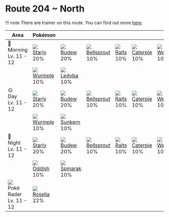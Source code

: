 # Route 204 ~ North

!!! note
    There are trainer on this route. You can find out more [here](../../trainer_changes/route_204__north/).

Area                                          | Pokémon                        | &nbsp;                          | &nbsp;                            | &nbsp;                       | &nbsp;                          | &nbsp;                        | 
---                                           | ---                            | ---                             | ---                               | ---                          | ---                             | ---                           | 
🌅<br>Morning<br>Lv. 11 - 12                   | ![][396]<br> [Starly]<br> 20%  | ![][406]<br> [Budew]<br> 20%    | ![][069]<br> [Bellsprout]<br> 10% | ![][280]<br> [Ralts]<br> 10% | ![][010]<br> [Caterpie]<br> 10% | ![][013]<br> [Weedle]<br> 10% | 
&nbsp;                                        | ![][265]<br> [Wurmple]<br> 10% | ![][165]<br> [Ledyba]<br> 10%   | &nbsp;                            | &nbsp;                       | &nbsp;                          | &nbsp;                        | 
🌞<br>Day<br>Lv. 11 - 12                       | ![][396]<br> [Starly]<br> 20%  | ![][406]<br> [Budew]<br> 20%    | ![][069]<br> [Bellsprout]<br> 10% | ![][280]<br> [Ralts]<br> 10% | ![][010]<br> [Caterpie]<br> 10% | ![][013]<br> [Weedle]<br> 10% | 
&nbsp;                                        | ![][265]<br> [Wurmple]<br> 10% | ![][191]<br> [Sunkern]<br> 10%  | &nbsp;                            | &nbsp;                       | &nbsp;                          | &nbsp;                        | 
🌙<br>Night<br>Lv. 11 - 12                     | ![][396]<br> [Starly]<br> 20%  | ![][406]<br> [Budew]<br> 20%    | ![][069]<br> [Bellsprout]<br> 10% | ![][280]<br> [Ralts]<br> 10% | ![][010]<br> [Caterpie]<br> 10% | ![][013]<br> [Weedle]<br> 10% | 
&nbsp;                                        | ![][043]<br> [Oddish]<br> 10%  | ![][167]<br> [Spinarak]<br> 10% | &nbsp;                            | &nbsp;                       | &nbsp;                          | &nbsp;                        | 
![][poke-radar]<br> Poké Radar<br>Lv. 11 - 12 | ![][315]<br> [Roselia]<br> 22% | &nbsp;                          | &nbsp;                            | &nbsp;                       | &nbsp;                          | &nbsp;                        | 

[Caterpie]: ../../pokemon_changes/010/
[Weedle]: ../../pokemon_changes/013/
[Oddish]: ../../pokemon_changes/043/
[Bellsprout]: ../../pokemon_changes/069/
[Ledyba]: ../../pokemon_changes/165/
[Spinarak]: ../../pokemon_changes/167/
[Sunkern]: ../../pokemon_changes/191/
[Wurmple]: ../../pokemon_changes/265/
[Ralts]: ../../pokemon_changes/280/
[Roselia]: ../../pokemon_changes/315/
[Starly]: ../../pokemon_changes/396/
[Budew]: ../../pokemon_changes/406/
[poke-radar]: ../img/items/poke-radar.png
[010]: ../img/pokemon/010.png
[013]: ../img/pokemon/013.png
[043]: ../img/pokemon/043.png
[069]: ../img/pokemon/069.png
[165]: ../img/pokemon/165.png
[167]: ../img/pokemon/167.png
[191]: ../img/pokemon/191.png
[265]: ../img/pokemon/265.png
[280]: ../img/pokemon/280.png
[315]: ../img/pokemon/315.png
[396]: ../img/pokemon/396.png
[406]: ../img/pokemon/406.png
